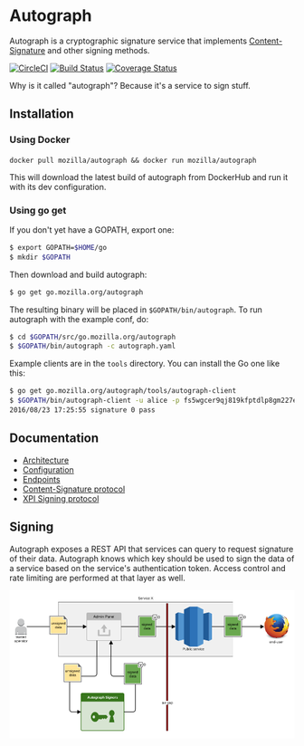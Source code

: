 # Autograph
Autograph is a cryptographic signature service that implements
[Content-Signature](https://github.com/martinthomson/content-signature/)
and other signing methods.

[![CircleCI](https://circleci.com/gh/mozilla-services/autograph/tree/master.svg?style=svg)](https://circleci.com/gh/mozilla-services/autograph/tree/master)
[![Build Status](https://travis-ci.org/mozilla-services/autograph.svg?branch=master)](https://travis-ci.org/mozilla-services/autograph)
[![Coverage Status](https://coveralls.io/repos/github/mozilla-services/autograph/badge.svg?branch=master)](https://coveralls.io/github/mozilla-services/autograph?branch=master)

Why is it called "autograph"? Because it's a service to sign stuff.

## Installation

### Using Docker

`docker pull mozilla/autograph && docker run mozilla/autograph`

This will download the latest build of autograph from DockerHub and run it with its dev configuration.

### Using go get

If you don't yet have a GOPATH, export one:
```bash
$ export GOPATH=$HOME/go
$ mkdir $GOPATH
```

Then download and build autograph:
```bash
$ go get go.mozilla.org/autograph
```

The resulting binary will be placed in `$GOPATH/bin/autograph`. To run autograph with the example conf, do:
```bash
$ cd $GOPATH/src/go.mozilla.org/autograph
$ $GOPATH/bin/autograph -c autograph.yaml
```

Example clients are in the `tools` directory. You can install the Go one like this:
```bash
$ go get go.mozilla.org/autograph/tools/autograph-client
$ $GOPATH/bin/autograph-client -u alice -p fs5wgcer9qj819kfptdlp8gm227ewxnzvsuj9ztycsx08hfhzu -t http://localhost:8000/sign/data -r '[{"input": "Y2FyaWJvdW1hdXJpY2UK"}]'
2016/08/23 17:25:55 signature 0 pass
```

## Documentation

* [Architecture](docs/architecture.rst)
* [Configuration](docs/configuration.rst)
* [Endpoints](docs/endpoints.rst)
* [Content-Signature protocol](signer/contentsignature/README.rst)
* [XPI Signing protocol](signer/xpi/README.rst)

## Signing

Autograph exposes a REST API that services can query to request signature of
their data. Autograph knows which key should be used to sign the data of a
service based on the service's authentication token. Access control and rate
limiting are performed at that layer as well.

![signing.png](docs/statics/Autograph%20signing.png)
